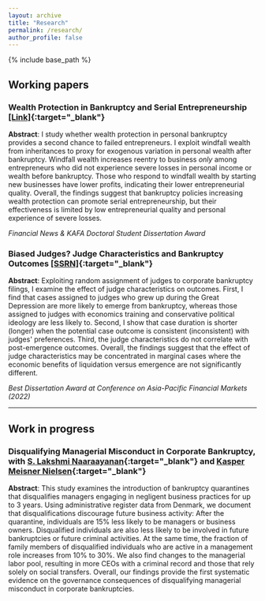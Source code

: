 ```yaml
---
layout: archive
title: "Research"
permalink: /research/
author_profile: false
---
```


{% include base_path %}

## Working papers

### Wealth Protection in Bankruptcy and Serial Entrepreneurship [[Link]](https://donghyunkang.com/files/Kang_JMP_2023.pdf){:target="_blank"}
**Abstract**:
I study whether wealth protection in personal bankruptcy provides a second chance to failed entrepreneurs. I exploit windfall wealth from inheritances to proxy for exogenous variation in personal wealth after bankruptcy. Windfall wealth increases reentry to business _only_ among entrepreneurs who did not experience severe losses in personal income or wealth before bankruptcy. Those who respond to windfall wealth by starting new businesses have lower profits, indicating their lower entrepreneurial quality. Overall, the findings suggest that bankruptcy policies increasing wealth protection can promote serial entrepreneurship, but their effectiveness is limited by low entrepreneurial quality and personal experience of severe losses.

_Financial News & KAFA Doctoral Student Dissertation Award_

### Biased Judges? Judge Characteristics and Bankruptcy Outcomes [[SSRN]](https://papers.ssrn.com/sol3/papers.cfm?abstract_id=4590284){:target="_blank"} 

**Abstract**:
    Exploiting random assignment of judges to corporate bankruptcy filings, I examine the effect of judge characteristics on outcomes. First, I find that cases assigned to judges who grew up during the Great Depression are more likely to emerge from bankruptcy, whereas those assigned to judges with economics training and conservative political ideology are less likely to. Second, I show that case duration is shorter (longer) when the potential case outcome is consistent (inconsistent) with judges' preferences. Third, the judge characteristics do not correlate with post-emergence outcomes. Overall, the findings suggest that the effect of judge characteristics may be concentrated in marginal cases where the economic benefits of liquidation versus emergence are not significantly different. 
    
_Best Dissertation Award at Conference on Asia-Pacific Financial Markets (2022)_

---
## Work in progress

### Disqualifying Managerial Misconduct in Corporate Bankruptcy, with [S. Lakshmi Naaraayanan](https://www.lakshmin.com/){:target="_blank"} and [Kasper Meisner Nielsen](http://www.kaspermeisnernielsen.com/){:target="_blank"}

**Abstract**:
    This study examines the introduction of bankruptcy quarantines that disqualifies managers engaging in negligent business practices for up to 3 years. Using administrative register data from Denmark, we document that disqualifications discourage future business activity: After the quarantine, individuals are 15% less likely to be managers or business owners. Disqualified individuals are also less likely to be involved in future bankruptcies or future criminal activities. At the same time, the fraction of family members of disqualified individuals who are active in a management role increases from 10% to 30%. We also find changes to the managerial labor pool, resulting in more CEOs with a criminal record and those that rely solely on social transfers. Overall, our findings provide the first systematic evidence on the governance consequences of disqualifying managerial misconduct in corporate bankruptcies.

